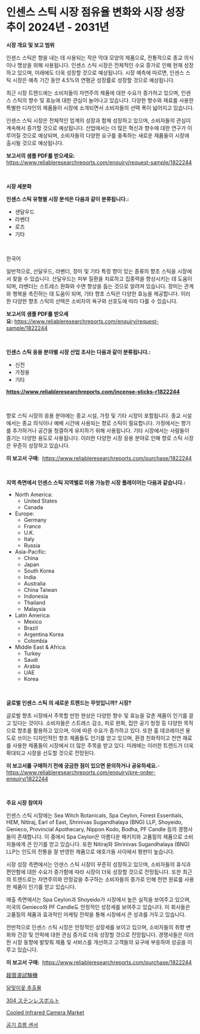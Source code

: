 <p><h1>인센스 스틱 시장 점유율 변화와 시장 성장 추이 2024년 - 2031년</h1></p><p><strong>시장 개요 및 보고 범위</strong></p>
<p><p>인센스 스틱은 향을 내는 데 사용되는 작은 막대 모양의 제품으로, 전통적으로 종교 의식이나 명상을 위해 사용됩니다. 인센스 스틱 시장은 전체적인 수요 증가로 인해 현재 성장하고 있으며, 미래에도 더욱 성장할 것으로 예상됩니다. 시장 예측에 따르면, 인센스 스틱 시장은 예측 기간 동안 4.5%의 연평균 성장률로 성장할 것으로 예상됩니다.</p><p>최근 시장 트렌드에는 소비자들이 자연주의 제품에 대한 수요가 증가하고 있으며, 인센스 스틱의 향수 및 효능에 대한 관심이 늘어나고 있습니다. 다양한 향수와 재료를 사용한 특별한 디자인의 제품들이 시장에 소개되면서 소비자들의 선택 폭이 넓어지고 있습니다.</p><p>인센스 스틱 시장은 전체적인 업계의 성장과 함께 성장하고 있으며, 소비자들의 관심이 계속해서 증가할 것으로 예상됩니다. 산업에서는 더 많은 혁신과 향수에 대한 연구가 이루어질 것으로 예상되며, 소비자들의 다양한 요구를 충족하는 새로운 제품들이 시장에 출시될 것으로 예상됩니다.</p></p>
<p><strong>보고서의 샘플 PDF를 받으세요:</strong> <a href="https://www.reliableresearchreports.com/enquiry/request-sample/1822244">https://www.reliableresearchreports.com/enquiry/request-sample/1822244</a></p>
<p>&nbsp;</p>
<p><strong>시장 세분화</strong></p>
<p><strong>인센스 스틱 유형별 시장 분석은 다음과 같이 분류됩니다.:</strong></p>
<p><ul><li>샌달우드</li><li>라벤더</li><li>로즈</li><li>기타</li></ul></p>
<p>&nbsp;</p>
<p><p>한국어</p><p>일반적으로, 산달우드, 라벤더, 장미 및 기타 특정 향이 있는 종류의 향초 스틱을 시장에서 찾을 수 있습니다. 산달우드는 피부 질환을 치료하고 집중력을 향상시키는 데 도움이 되며, 라벤더는 스트레스 완화와 수면 향상을 돕는 것으로 알려져 있습니다. 장미는 관계와 행복을 촉진하는 데 도움이 되며, 기타 향초 스틱은 다양한 효능을 제공합니다. 이러한 다양한 향초 스틱의 선택은 소비자의 욕구와 선호도에 따라 다를 수 있습니다.</p></p>
<p><strong>보고서의 샘플 PDF를 받으세요:</strong>&nbsp;<a href="https://www.reliableresearchreports.com/enquiry/request-sample/1822244">https://www.reliableresearchreports.com/enquiry/request-sample/1822244</a></p>
<p>&nbsp;</p>
<p><strong> 인센스 스틱 응용 분야별 시장 산업 조사는 다음과 같이 분류됩니다.:</strong></p>
<p><ul><li>신전</li><li>가정용</li><li>기타</li></ul></p>
<p><strong><a href="https://www.reliableresearchreports.com/incense-sticks-r1822244">https://www.reliableresearchreports.com/incense-sticks-r1822244</a></strong></p>
<p>&nbsp;</p>
<p><p>향로 스틱 시장의 응용 분야에는 종교 시설, 가정 및 기타 시장이 포함됩니다. 종교 시설에서는 종교 의식이나 예배 시간에 사용되는 향로 스틱이 필요합니다. 가정에서는 향기를 추가하거나 공간을 청결하게 유지하기 위해 사용됩니다. 기타 시장에서는 사람들이 즐기는 다양한 용도로 사용됩니다. 이러한 다양한 시장 응용 분야로 인해 향로 스틱 시장은 꾸준히 성장하고 있습니다.</p></p>
<p><strong>이 보고서 구매:</strong>&nbsp; <a href="https://www.reliableresearchreports.com/purchase/1822244">https://www.reliableresearchreports.com/purchase/1822244</a></p>
<p>&nbsp;</p>
<p><strong>지역 측면에서 인센스 스틱 지역별로 이용 가능한 시장 플레이어는 다음과 같습니다.:</strong></p>
<p><ul>
    <li>
        North America:
        <ul>
            <li>United States</li>
            <li>Canada</li>
        </ul>
    </li>
    <li>
        Europe:
        <ul>
            <li>Germany</li>
            <li>France</li>
            <li>U.K.</li>
            <li>Italy</li>
            <li>Russia</li>
        </ul>
    </li>
    <li>
        Asia-Pacific:
        <ul>
            <li>China</li>
            <li>Japan</li>
            <li>South Korea</li>
            <li>India</li>
            <li>Australia</li>
            <li>China Taiwan</li>
            <li>Indonesia</li>
            <li>Thailand</li>
            <li>Malaysia</li>
        </ul>
    </li>
    <li>
        Latin America:
        <ul>
            <li>Mexico</li>
            <li>Brazil</li>
            <li>Argentina Korea</li>
            <li>Colombia</li>
        </ul>
    </li>
    <li>
        Middle East & Africa:
        <ul>
            <li>Turkey</li>
            <li>Saudi</li>
            <li>Arabia</li>
            <li>UAE</li>
            <li>Korea</li>
        </ul>
    </li>
    </ul></p>
<p>&nbsp;</p>
<p><strong>글로벌 인센스 스틱 의 새로운 트렌드는 무엇입니까? 시장?</strong></p>
<p><p>글로벌 향초 시장에서 주목할 만한 현상은 다양한 향수 및 효능을 갖춘 제품이 인기를 끌고 있다는 것이다. 소비자들은 스트레스 감소, 피로 완화, 집안 공기 청정 등 다양한 목적으로 향초를 활용하고 있으며, 이에 따른 수요가 증가하고 있다. 또한 홈 데코레이션 용도로 쓰이는 디자인적인 향초 제품들도 인기를 얻고 있으며, 환경 친화적이고 천연 재료를 사용한 제품들이 시장에서 더 많은 주목을 받고 있다. 미래에는 이러한 트렌드가 더욱 확대되고 시장을 선도할 것으로 전망된다.</p></p>
<p><strong>이 보고서를 구매하기 전에 궁금한 점이 있으면 문의하거나 공유하세요.</strong>- <a href="https://www.reliableresearchreports.com/enquiry/pre-order-enquiry/1822244">https://www.reliableresearchreports.com/enquiry/pre-order-enquiry/1822244</a></p>
<p>&nbsp;</p>
<p><strong>주요 시장 참여자</strong></p>
<p><p>인센스 스틱 시장에는 Sea Witch Botanicals, Spa Ceylon, Forest Essentials, HEM, Nitiraj, Earl of East, Shrinivas Sugandhalaya (BNG) LLP, Shoyeido, Genieco, Provincial Apothecary, Nippon Kodo, Bodha, PF Candle 등의 경쟁사들이 존재합니다. 이 중에서 Spa Ceylon은 아름다운 패키지와 고품질의 제품으로 소비자들에게 큰 인기를 얻고 있습니다. 또한 Nitiraj와 Shrinivas Sugandhalaya (BNG) LLP는 인도의 전통을 잘 반영한 제품으로 애호가들 사이에서 평판이 높습니다.</p><p>시장 성장 측면에서는 인센스 스틱 시장이 꾸준히 성장하고 있으며, 소비자들의 휴식과 편안함에 대한 수요가 증가함에 따라 시장이 더욱 성장할 것으로 전망됩니다. 또한 최근의 트렌드로는 자연주의와 안정감을 추구하는 소비자들의 증가로 인해 천연 원료를 사용한 제품이 인기를 얻고 있습니다.</p><p>매출 측면에서는 Spa Ceylon과 Shoyeido가 시장에서 높은 실적을 보여주고 있으며, 미국의 Genieco와 PF Candle도 안정적인 성장세를 보여주고 있습니다. 이 회사들은 고품질의 제품과 효과적인 마케팅 전략을 통해 시장에서 큰 성과를 거두고 있습니다.</p><p>전반적으로 인센스 스틱 시장은 안정적인 성장세를 보이고 있으며, 소비자들의 취향 변화와 건강 및 안락에 대한 관심 증가로 더욱 성장할 것으로 전망됩니다. 경쟁사들은 이러한 시장 동향에 발맞춰 제품 및 서비스를 개선하고 고객들의 요구에 부응하여 성공을 이루고 있습니다.</p></p>
<p><strong>이 보고서 구매:</strong>&nbsp;&nbsp;<a href="https://www.reliableresearchreports.com/purchase/1822244">https://www.reliableresearchreports.com/purchase/1822244</a></p>
<p><p><a href="https://github.com/ReganWisoky2023/Market-Research-Report-List-1/blob/main/266900333022.md">超音波試験機</a></p><p><a href="https://medium.com/@fredajerde/%EC%A0%80%EB%85%81-%EB%B3%B5%EC%88%98%EC%B4%88-%EC%B6%94%EC%B6%9C%EB%AC%BC-%EC%8B%9C%EC%9E%A5-%EA%B7%9C%EB%AA%A8-%EC%8B%9C%EC%9E%A5-%EC%A0%84%EB%A7%9D-%EB%B0%8F-%EC%8B%9C%EC%9E%A5-%EC%98%88%EC%B8%A1-2024%EB%85%84%EB%B6%80%ED%84%B0-2031%EB%85%84-182d655957d8">달맞이꽃 추출물</a></p><p><a href="https://medium.com/@alliegrater55/304%E3%82%B9%E3%83%86%E3%83%B3%E3%83%AC%E3%82%B9%E9%8B%BC%E3%83%9C%E3%83%AB%E3%83%88%E5%B8%82%E5%A0%B4-2031%E5%B9%B4%E3%81%BE%E3%81%A7%E3%81%AE%E3%83%88%E3%83%AC%E3%83%B3%E3%83%89-%E4%BA%88%E6%B8%AC-%E7%AB%B6%E4%BA%89%E5%88%86%E6%9E%90-3fa37c819e82">304 ステンレスボルト</a></p><p><a href="https://view.publitas.com/reportprime-1/cooled-infrared-camera-market-size-market-outlook-and-market-forecast-2024-to-2031/">Cooled Infrared Camera Market</a></p><p><a href="https://medium.com/@sophieinleeds/%EA%B3%B5%EA%B8%B0-%EC%9C%A0%EC%86%8D-%EC%84%BC%EC%84%9C-%EC%8B%9C%EC%9E%A5-%EA%B7%9C%EB%AA%A8-%EC%8B%9C%EC%9E%A5-%EC%A0%84%EB%A7%9D-%EB%B0%8F-%EC%8B%9C%EC%9E%A5-%EC%98%88%EC%B8%A1-2024%EB%85%84%EB%B6%80%ED%84%B0-2031%EB%85%84-81fc5be395da">공기 흐름 센서</a></p></p>